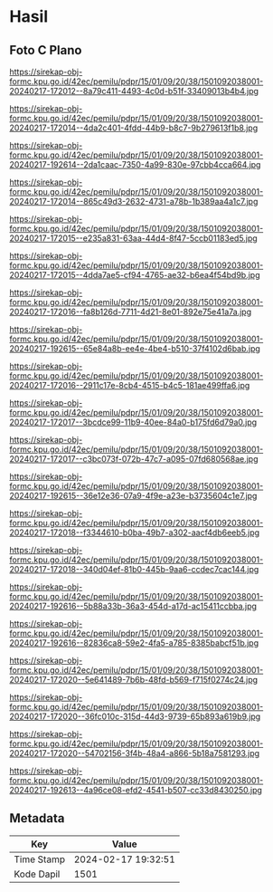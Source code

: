 # Hasil

## Foto C Plano

https://sirekap-obj-formc.kpu.go.id/42ec/pemilu/pdpr/15/01/09/20/38/1501092038001-20240217-172012--8a79c411-4493-4c0d-b51f-33409013b4b4.jpg

https://sirekap-obj-formc.kpu.go.id/42ec/pemilu/pdpr/15/01/09/20/38/1501092038001-20240217-172014--4da2c401-4fdd-44b9-b8c7-9b279613f1b8.jpg

https://sirekap-obj-formc.kpu.go.id/42ec/pemilu/pdpr/15/01/09/20/38/1501092038001-20240217-192614--2da1caac-7350-4a99-830e-97cbb4cca664.jpg

https://sirekap-obj-formc.kpu.go.id/42ec/pemilu/pdpr/15/01/09/20/38/1501092038001-20240217-172014--865c49d3-2632-4731-a78b-1b389aa4a1c7.jpg

https://sirekap-obj-formc.kpu.go.id/42ec/pemilu/pdpr/15/01/09/20/38/1501092038001-20240217-172015--e235a831-63aa-44d4-8f47-5ccb01183ed5.jpg

https://sirekap-obj-formc.kpu.go.id/42ec/pemilu/pdpr/15/01/09/20/38/1501092038001-20240217-172015--4dda7ae5-cf94-4765-ae32-b6ea4f54bd9b.jpg

https://sirekap-obj-formc.kpu.go.id/42ec/pemilu/pdpr/15/01/09/20/38/1501092038001-20240217-172016--fa8b126d-7711-4d21-8e01-892e75e41a7a.jpg

https://sirekap-obj-formc.kpu.go.id/42ec/pemilu/pdpr/15/01/09/20/38/1501092038001-20240217-192615--65e84a8b-ee4e-4be4-b510-37f4102d6bab.jpg

https://sirekap-obj-formc.kpu.go.id/42ec/pemilu/pdpr/15/01/09/20/38/1501092038001-20240217-172016--2911c17e-8cb4-4515-b4c5-181ae499ffa6.jpg

https://sirekap-obj-formc.kpu.go.id/42ec/pemilu/pdpr/15/01/09/20/38/1501092038001-20240217-172017--3bcdce99-11b9-40ee-84a0-b175fd6d79a0.jpg

https://sirekap-obj-formc.kpu.go.id/42ec/pemilu/pdpr/15/01/09/20/38/1501092038001-20240217-172017--c3bc073f-072b-47c7-a095-07fd680568ae.jpg

https://sirekap-obj-formc.kpu.go.id/42ec/pemilu/pdpr/15/01/09/20/38/1501092038001-20240217-192615--36e12e36-07a9-4f9e-a23e-b3735604c1e7.jpg

https://sirekap-obj-formc.kpu.go.id/42ec/pemilu/pdpr/15/01/09/20/38/1501092038001-20240217-172018--f3344610-b0ba-49b7-a302-aacf4db6eeb5.jpg

https://sirekap-obj-formc.kpu.go.id/42ec/pemilu/pdpr/15/01/09/20/38/1501092038001-20240217-172018--340d04ef-81b0-445b-9aa6-ccdec7cac144.jpg

https://sirekap-obj-formc.kpu.go.id/42ec/pemilu/pdpr/15/01/09/20/38/1501092038001-20240217-192616--5b88a33b-36a3-454d-a17d-ac15411ccbba.jpg

https://sirekap-obj-formc.kpu.go.id/42ec/pemilu/pdpr/15/01/09/20/38/1501092038001-20240217-192616--82836ca8-59e2-4fa5-a785-8385babcf51b.jpg

https://sirekap-obj-formc.kpu.go.id/42ec/pemilu/pdpr/15/01/09/20/38/1501092038001-20240217-172020--5e641489-7b6b-48fd-b569-f715f0274c24.jpg

https://sirekap-obj-formc.kpu.go.id/42ec/pemilu/pdpr/15/01/09/20/38/1501092038001-20240217-172020--36fc010c-315d-44d3-9739-65b893a619b9.jpg

https://sirekap-obj-formc.kpu.go.id/42ec/pemilu/pdpr/15/01/09/20/38/1501092038001-20240217-172020--54702156-3f4b-48a4-a866-5b18a7581293.jpg

https://sirekap-obj-formc.kpu.go.id/42ec/pemilu/pdpr/15/01/09/20/38/1501092038001-20240217-192613--4a96ce08-efd2-4541-b507-cc33d8430250.jpg


## Metadata

| Key        | Value               |
| ---------- | ------------------- |
| Time Stamp | 2024-02-17 19:32:51 |
| Kode Dapil | 1501                |



